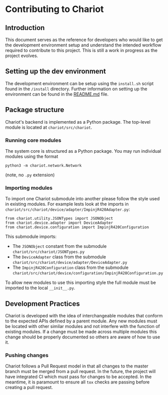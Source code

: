 # Contributing to Chariot

## Introduction

This document serves as the reference for developers who would like to get the development environment setup and understand the intended workflow required to contribute to this project. This is still a work in progress as the project evolves.

## Setting up the dev environment

The development environment can be setup using the `install.sh` script found in the `/install` directory. Further information on setting up the environment can be found in the [README.md](README.md) file.

## Package structure

Chariot's backend is implemented as a Python package. The top-level module is located at `chariot/src/chariot`.

### Running core modules

The system core is structured as a Python package. You may run individual modules using the format

`python3 -m chariot.network.Network`

(note, no `.py` extension)

### Importing modules

To import one Chariot submodule into another please follow the style used in existing modules.
For example lests look at the imports in `chariot/src/chariot/device/adapter/ImpinjR420Adapter.py`:
```
from chariot.utility.JSONTypes import JSONObject
from chariot.device.adapter import DeviceAdapter
from chariot.device.configuration import ImpinjR420Configuration
```
This submodule imports:
* The `JSONObject` constant from the submodule `chariot/src/chariot/JSONTypes.py`
* The `DeviceAdapter` class from the submodule `chariot/src/chariot/device/adapter/DeviceAdapter.py`
* The `ImpinjR420Configuration` class from the submodule `chariot/src/chariot/device/configuration/ImpinjR420Configuration.py`

To allow new modules to use this importing style the full module must be imported to the local `__init__.py`. 

## Development Practices

Chariot is developed with the idea of interchangeable modules that conform to the expected APIs defined by a parent module. Any new modules must be located with other similar modules and not interfere with the function of existing modules.
If a change must be made across multiple modules this change should be properly documented so others are aware of how to use it.

### Pushing changes

Chariot follows a Pull Request model in that all changes to the master branch must be merged from a pull request. In the future, the project will have integrated CI which must pass for changes to be accepted. In the meantime, it is paramount to ensure all `tox` checks are passing before creating a pull request.
